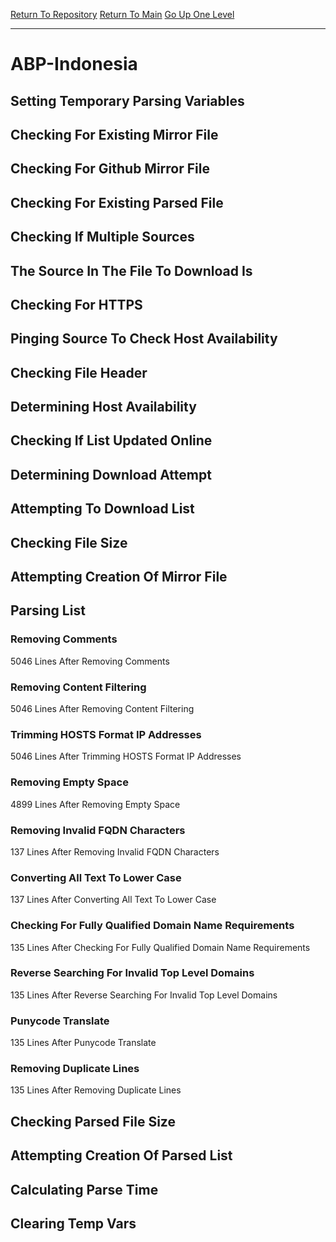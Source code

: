 [Return To Repository](https://github.com/deathbybandaid/piholeparser/)
[Return To Main](https://github.com/deathbybandaid/piholeparser/blob/master/RecentRunLogs/Mainlog.md)
[Go Up One Level](https://github.com/deathbybandaid/piholeparser/blob/master/RecentRunLogs/TopLevelScripts/30-Processing-External-Blacklists.md)
____________________________________
# ABP-Indonesia
## Setting Temporary Parsing Variables
## Checking For Existing Mirror File
## Checking For Github Mirror File
## Checking For Existing Parsed File
## Checking If Multiple Sources
## The Source In The File To Download Is
## Checking For HTTPS
## Pinging Source To Check Host Availability
## Checking File Header
## Determining Host Availability
## Checking If List Updated Online
## Determining Download Attempt
## Attempting To Download List
## Checking File Size
## Attempting Creation Of Mirror File
## Parsing List
### Removing Comments
5046 Lines After Removing Comments
### Removing Content Filtering
5046 Lines After Removing Content Filtering
### Trimming HOSTS Format IP Addresses
5046 Lines After Trimming HOSTS Format IP Addresses
### Removing Empty Space
4899 Lines After Removing Empty Space
### Removing Invalid FQDN Characters
137 Lines After Removing Invalid FQDN Characters
### Converting All Text To Lower Case
137 Lines After Converting All Text To Lower Case
### Checking For Fully Qualified Domain Name Requirements
135 Lines After Checking For Fully Qualified Domain Name Requirements
### Reverse Searching For Invalid Top Level Domains
135 Lines After Reverse Searching For Invalid Top Level Domains
### Punycode Translate
135 Lines After Punycode Translate
### Removing Duplicate Lines
135 Lines After Removing Duplicate Lines
## Checking Parsed File Size
## Attempting Creation Of Parsed List
## Calculating Parse Time
## Clearing Temp Vars

